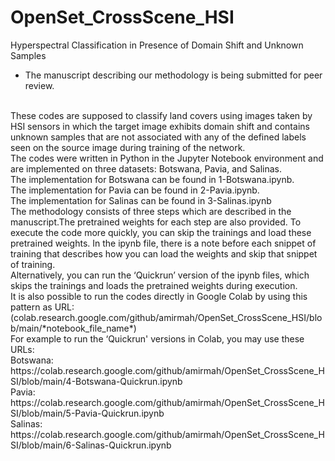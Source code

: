 # OpenSet_CrossScene_HSI
Hyperspectral Classification in Presence of Domain Shift and Unknown Samples
* The manuscript describing our methodology is being submitted for peer review.
<br>
These codes are supposed to classify land covers using images taken by HSI sensors in which the target image exhibits domain shift and contains unknown samples that are not associated with any of the defined labels seen on the source image during training of the network.
<br>
The codes were written in Python in the Jupyter Notebook environment and are implemented on three datasets: Botswana, Pavia, and Salinas.
<br>
The implementation for Botswana can be found in 1-Botswana.ipynb.
<br>
 The implementation for Pavia can be found in 2-Pavia.ipynb.
<br>
 The implementation for Salinas can be found in 3-Salinas.ipynb
<br>
The methodology consists of three steps which are described in the manuscript.The pretrained weights for each step are also provided. To execute the code more quickly, you can skip the trainings and load these pretrained weights. In the ipynb file, there is a note before each snippet of training that describes how you can load the weights and skip that snippet of training.
<br>
Alternatively, you can run the ‘Quickrun’ version of the ipynb files, which skips the trainings and loads the pretrained weights during execution.
<br>
It is also possible to run the codes directly in Google Colab by using this pattern as URL:
<br>
(colab.research.google.com/github/amirmah/OpenSet_CrossScene_HSI/blob/main/*notebook_file_name*)
<br>
For example to run the ‘Quickrun' versions in Colab, you may use these URLs:
<br>
Botswana: https://colab.research.google.com/github/amirmah/OpenSet_CrossScene_HSI/blob/main/4-Botswana-Quickrun.ipynb
<br>
Pavia: https://colab.research.google.com/github/amirmah/OpenSet_CrossScene_HSI/blob/main/5-Pavia-Quickrun.ipynb
<br>
Salinas: https://colab.research.google.com/github/amirmah/OpenSet_CrossScene_HSI/blob/main/6-Salinas-Quickrun.ipynb


